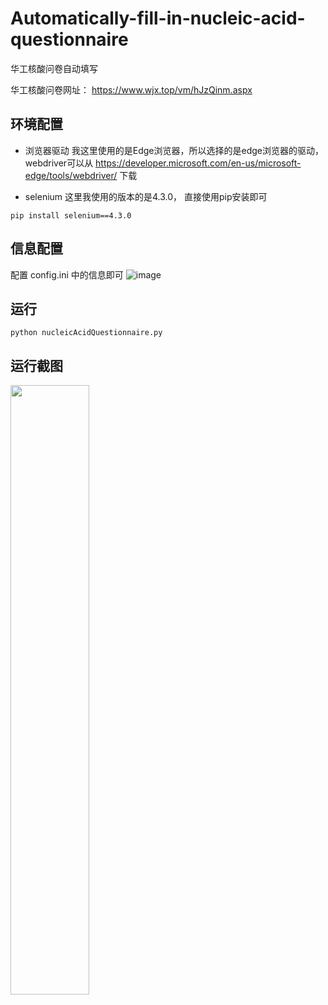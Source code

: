 # Automatically-fill-in-nucleic-acid-questionnaire
华工核酸问卷自动填写

华工核酸问卷网址：  https://www.wjx.top/vm/hJzQinm.aspx

## 环境配置
- 浏览器驱动
我这里使用的是Edge浏览器，所以选择的是edge浏览器的驱动，webdriver可以从 https://developer.microsoft.com/en-us/microsoft-edge/tools/webdriver/ 下载

- selenium
这里我使用的版本的是4.3.0， 直接使用pip安装即可

```
pip install selenium==4.3.0
```

## 信息配置
配置 config.ini 中的信息即可
![image](https://user-images.githubusercontent.com/78332649/212883542-438e1145-4444-407c-b557-c6e3ff2160fd.png)

## 运行

```
python nucleicAcidQuestionnaire.py
```

## 运行截图

<image src="https://user-images.githubusercontent.com/78332649/212883875-71a017a5-821b-422e-a5d0-7f134d6767cf.png" width="50%"/>
